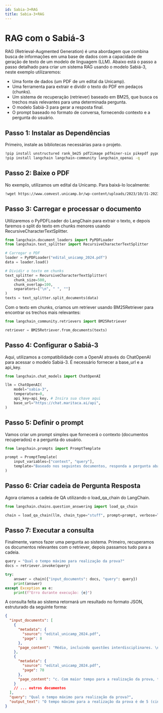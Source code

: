 ```yaml
---
id: Sabia-3+RAG
title: Sabia-3+RAG
---
```


# RAG com o Sabiá-3
RAG (Retrieval-Augmented Generation) é uma abordagem que combina busca de informações em uma base de dados com a capacidade de geração de texto de um modelo de linguagem (LLM). Abaixo está o passo a passo detalhado para criar um sistema RAG usando o modelo Sabiá-3, neste exemplo utilizaremos:
* Uma fonte de dados (um PDF de um edital da Unicamp).
* Uma ferramenta para extrair e dividir o texto do PDF em pedaços (chunks).
* Um sistema de recuperação (retriever) baseado em BM25, que busca os trechos mais relevantes para uma determinada pergunta.
* O modelo Sabiá-3 para gerar a resposta final.
* O prompt baseado no formato de conversa, fornecendo contexto e a pergunta do usuário.


## Passo 1: Instalar as Dependências
Primeiro, instale as bibliotecas necessárias para o projeto.
```bash
!pip install unstructured rank_bm25 pdf2image pdfminer-six pikepdf pypdf unstructured_inference "pillow<10.1.0" pillow_heif -q
!pip install langchain langchain-community langchain_openai -q
```

## Passo 2: Baixe o PDF
No exemplo, utilizamos um edital da Unicamp. Para baixá-lo localmente:
```bash
!wget https://www.comvest.unicamp.br/wp-content/uploads/2023/10/31-2023-Dispoe-sobre-o-Vestibular-Unicamp-2024_com-retificacao.pdf -O edital_unicamp_2024.pdf
```
## Passo 3: Carregar e processar o documento
Utilizaremos o PyPDFLoader do LangChain para extrair o texto, e depois faremos o split do texto em chunks menores usando RecursiveCharacterTextSplitter.
```python
from langchain.document_loaders import PyPDFLoader
from langchain.text_splitter import RecursiveCharacterTextSplitter

# Carregar o PDF
loader = PyPDFLoader("edital_unicamp_2024.pdf")
data = loader.load()

# Dividir o texto em chunks
text_splitter = RecursiveCharacterTextSplitter(
    chunk_size=500,
    chunk_overlap=100,
    separators=["\n", " ", ""]
)
texts = text_splitter.split_documents(data)

```
Com o texto em chunks, criamos um retriever usando BM25Retriever para encontrar os trechos mais relevantes:
```python
from langchain_community.retrievers import BM25Retriever

retriever = BM25Retriever.from_documents(texts)
```
## Passo 4: Configurar o Sabiá-3
Aqui, utilizamos a compatibilidade com a OpenAI através do ChatOpenAI para acessar o modelo Sabiá-3. É necessário fornecer a base_url e a api_key.
```python
from langchain.chat_models import ChatOpenAI

llm = ChatOpenAI(
    model="sabia-3",
    temperature=0,
    api_key=api_key, # Insira sua chave aqui  
    base_url="https://chat.maritaca.ai/api",
)

```
## Passo 5: Definir o prompt
Vamos criar um prompt simples que fornecerá o contexto (documentos recuperados) e a pergunta do usuário.
```python
from langchain.prompts import PromptTemplate

prompt = PromptTemplate(
    input_variables=["context", "query"],
    template="Baseado nos seguintes documentos, responda a pergunta abaixo.\n\n{context}\n\nPergunta: {query}"
)
```

## Passo 6: Criar cadeia de Pergunta Resposta
Agora criamos a cadeia de QA utilizando o load_qa_chain do LangChain.

```python
from langchain.chains.question_answering import load_qa_chain

chain = load_qa_chain(llm, chain_type="stuff", prompt=prompt, verbose=True)
```
## Passo 7: Executar a consulta
Finalmente, vamos fazer uma pergunta ao sistema. Primeiro, recuperamos os documentos relevantes com o retriever, depois passamos tudo para a cadeia.
```python
query = "Qual o tempo máximo para realização da prova?"
docs = retriever.invoke(query)

try:
    answer = chain({"input_documents": docs, "query": query})
    print(answer)
except Exception as e:
    print(f"Erro durante execução: {e}")

```

A consulta feita ao sistema retornará um resultado no formato JSON, estruturado da seguinte forma:
```json
{
  "input_documents": [
    {
      "metadata": {
        "source": "edital_unicamp_2024.pdf",
        "page": 8
      },
      "page_content": "Médio, incluindo questões interdisciplinares. \n\n§1º O(a) candidato(a) terá no máximo 5 (cinco) horas e no mínimo 2 duas horas para a \nrealização da prova da 1ª fase. Poderá ser concedido tempo adicional aos(às) candidatos(as) nos \ncasos previstos no art. 14."
    },
    {
      "metadata": {
        "source": "edital_unicamp_2024.pdf",
        "page": 78
      },
      "page_content": "c. Com maior tempo para a realização da prova, tempo este estabelecido de acordo com \ncritérios neuropsicológicos, até o limite de 20% do tempo regular."
    }
    // ... outros documentos
  ],
  "query": "Qual o tempo máximo para realização da prova?",
  "output_text": "O tempo máximo para a realização da prova é de 5 (cinco) horas."
}

```
